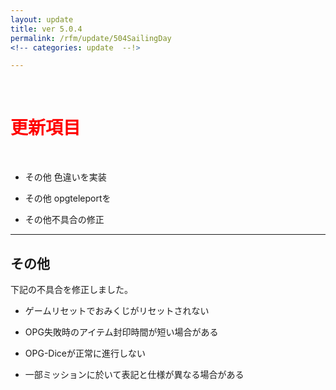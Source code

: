 ```yaml
---
layout: update
title: ver 5.0.4
permalink: /rfm/update/504SailingDay
<!-- categories: update  --!>

---
```



<br>
<h1 id="1"><font color="red">更新項目</font></h1><br>

+ <span class="blue-badge">その他</span> 色違いを実装         

+ <span class="green-badge">その他</span> opgteleportを        

+ <span class="red-badge">その他</span>不具合の修正         

----------------------------------------------------
## その他        

下記の不具合を修正しました。  

+ ゲームリセットでおみくじがリセットされない  

+ OPG失敗時のアイテム封印時間が短い場合がある  

+ OPG-Diceが正常に進行しない  

+ 一部ミッションに於いて表記と仕様が異なる場合がある  







